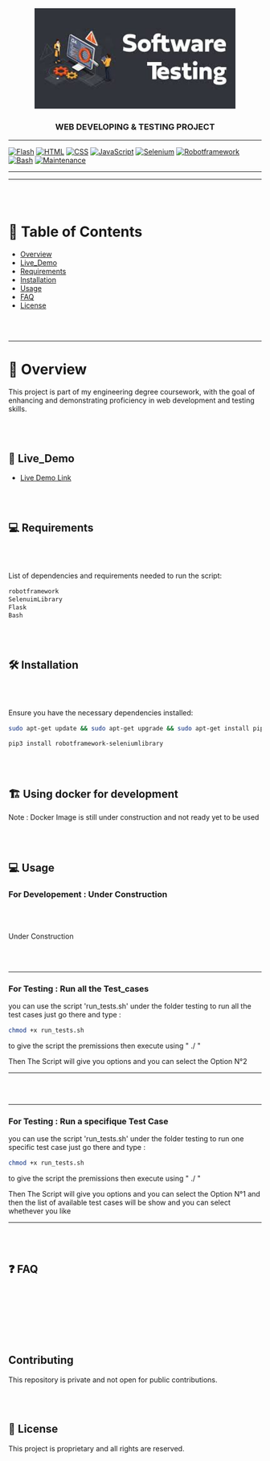 <!-- This was Created By Oumayma Guizeni  -->
<!-- Date : fev 23 2024 -->

<div align="center">
  <img src="/src/image1.jpeg" alt="My website" width="400" height="200" >

  <br/>

  <h3><b>WEB DEVELOPING & TESTING PROJECT</b></h3>

</div>


---

[![Flash](https://img.shields.io/badge/Flash-%23FF0000.svg?style=flat&logo=Adobe%20Flash&logoColor=white)](https://www.adobe.com/products/flashplayer.html)
[![HTML](https://img.shields.io/badge/HTML-%23E34F26.svg?style=flat&logo=html5&logoColor=white)](https://developer.mozilla.org/en-US/docs/Web/HTML)
[![CSS](https://img.shields.io/badge/CSS-%231572B6.svg?style=flat&logo=css3&logoColor=white)](https://developer.mozilla.org/en-US/docs/Web/CSS)
[![JavaScript](https://img.shields.io/badge/JavaScript-%23F7DF1E.svg?style=flat&logo=javascript&logoColor=black)](https://developer.mozilla.org/en-US/docs/Web/JavaScript)
[![Selenium](https://img.shields.io/badge/Selenium-%2300724B.svg?style=flat&logo=selenium&logoColor=white)](https://www.selenium.dev/)
[![Robotframework](https://img.shields.io/badge/Robotframework-%2363AF69.svg?style=flat&logo=robot-framework&logoColor=white)](https://robotframework.org/)
[![Bash](https://img.shields.io/badge/Bash-%23121011.svg?style=flat&logo=gnu-bash&logoColor=white)](https://www.gnu.org/software/bash/)
[![Maintenance](https://img.shields.io/badge/Maintained%3F-yes-green.svg)](https://GitHub.com/Naereen/StrapDown.js/graphs/commit-activity)


---

---

<br>
<br>

# 📗 Table of Contents

- [Overview](#overview)
- [Live_Demo](#live_demo)
- [Requirements](#requirements)
- [Installation](#installation)
- [Usage](#usage)
- [FAQ](#faq)
- [License](#license)

<br>
<br>

---

# 📖  Overview <a name="overview"></a>

<p> This project is part of my engineering degree coursework, with the goal of enhancing and demonstrating proficiency in web development and testing skills. </p>

<br>
<br>

## 🚀 Live_Demo <a name="live_demo"></a>

- [Live Demo Link](link_here)

<br>
<br>


## 💻 Requirements <a name="requirements"></a>

<br>
<br>

List of dependencies and requirements needed to run the script:

    robotframework
    SelenuimLibrary 
    Flask
    Bash

<br>
<br>

## 🛠 Installation <a name="installation"></a>

<br>
<br>

Ensure you have the necessary dependencies installed:

```bash
sudo apt-get update && sudo apt-get upgrade && sudo apt-get install pip3 install robotframework
```

```bash
pip3 install robotframework-seleniumlibrary
```


<br>
<br>


## 🏗️ Using docker for development

<p> Note : Docker Image is still under construction and not ready yet to be used </p>

<br>
<br>

## 💻  Usage <a name="usage"></a>


### For Developement : Under Construction 

<br>
<br>

<p> Under Construction </p>

<br>
<br>

---
### For Testing : Run all the Test_cases 


you can use the script 'run_tests.sh' under the folder testing to run all the test cases 
just go there and type : 


```bash 
chmod +x run_tests.sh
```

to give the script the premissions then execute using " ./ "

Then The Script will give you options and you can select the Option N°2

---

<br>
<br>

---
### For Testing :  Run a specifique Test Case 

you can use the script 'run_tests.sh' under the folder testing to run one specific  test case 
just go there and type : 


```bash 
chmod +x run_tests.sh
```

to give the script the premissions then execute using " ./ "

Then The Script will give you options and you can select the Option N°1 and then the list of available test cases will be show and you can select whethever you like 

---

<br>
<br>


## ❓ FAQ  <a name="faq"></a>

<br>
<br>
<br>
<br>
<br>
<br>


## Contributing

This repository is private and not open for public contributions.

<br>
<br>


## 📝 License <a name="license"></a>

This project is proprietary and all rights are reserved.




